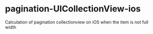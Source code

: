 # pagination-UICollectionView-ios
Calculation of pagination collectionview on iOS when the item is not full width
